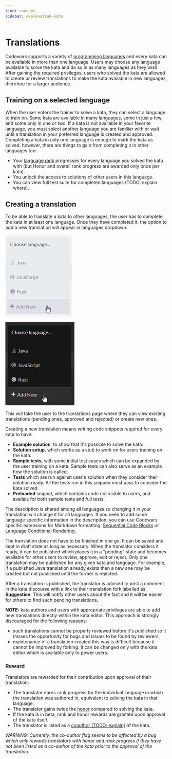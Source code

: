```yaml
---
kind: concept
sidebar: explanation-kata
---
```


# Translations

Codewars supports a variety of [programming languages][languages] and every kata can be available in more than one language. Users may choose any language available to solve the kata and do so in as many languages as they wish. After gaining the required privileges, users who solved the kata are allowed to create or review translations to make the kata available in new languages, therefore for a larger audience.

## Training on a selected language

When the user enters the trainer to solve a kata, they can select a language to train on. Some kata are available in many languages, some in just a few, and some only in one or two. If a kata is not available in your favorite language, you must select another language you are familiar with or wait until a translation in your preferred language is created and approved.
Completing a kata in only one language is enough to mark the kata as solved, however, there are things to gain from completing it in other languages too:

- Your [language rank][ranks-breakdown] progresses for every language you solved the kata with (but Honor and overall rank progress are awarded only once per kata).
- You unlock the access to solutions of other users in this language.
- You can view full test suite for completed languages (TODO: explain where).

## Creating a translation

To be able to translate a kata to other languages, the user has to complete the kata in at least one language. Once they have completed it, the option to add a new translation will appear in languages dropdown:

<div class="block dark:hidden">

![add translation](./img/add-translation_light.png)

</div>
<div class="hidden dark:block">

![add translation](./img/add-translation_dark.png)

</div>

This will take the user to the translations page where they can view existing translations (pending ones, approved and rejected) or create new ones.

Creating a new translation means writing code snippets required for every kata to have:

- **Example solution**, to show that it's possible to solve the kata.
- **Solution setup**, which works as a stub to work on for users training on the kata.
- **Sample tests**, with some initial test cases which can be expanded by the user training on a kata. Sample tests can also serve as an example how the solution is called.
- **Tests** which are run against user's solution when they consider their solution ready. All the tests run in this snipped must pass to consider the kata solved.
- **Preloaded** snippet, which contains code not visible to users, and availale for both sample tests and full tests.

The description is shared among all languages so changing it in your translation will change it for all languages. If you need to add some language specific information in the description, you can use Codewars specific extensions for Markdown formatting: [Sequential Code Blocks][sequential-code-blocks] or [Language Conditional Rendering][conditional-rendering].

The translation does not have to be finished in one go. It can be saved and kept in draft state as long as necessary. When the translator considers it ready, it can be published which places it in a "pending" state and becomes available for other users to review, approve, edit or reject. Only one translation may be published for any given kata and language. For example, if a published Java translation already exists then a new one may be created but not published until the former is rejected.

After a translation is published, the translator is advised to post a comment in the kata discourse with a link to their translation fork labelled as **Suggestion**. This will notify other users about the fact and it will be easier for others to find such pending translations.

**NOTE:** kata authors and users with appropriate privileges are able to add new translations directly within the kata editor. This approach is strongly discouraged for the following reasons:

- such translations cannot be properly reviewed before it's published so it misses the opportunity for bugs and issues to be found by reviewers,
- maintenance of a translation created this way is difficult because it cannot be improved by forking. It can be changed only with the kata editor which is available only to power users.

### Reward

Translators are rewarded for their contribution upon approval of their translation:

- The translator earns rank progress for the individual language in which the translation was authored in, equivalent to solving the kata in that language.
- The translator gains twice the [honor][honor-reference-other] compared to solving the kata.
- If the kata is in beta, rank and honor rewards are granted upon approval of the kata itself.
- The translator is listed as a [coauthor (TODO: explain)]() of the kata.

_WARNING: Currently, the co-author flag seems to be affected by a bug which only rewards translators with honor and rank progress if they have not been listed as a co-author of the kata prior to the approval of the translation._



[languages]: /languages/
[ranks-breakdown]: /concepts/gamification/ranks/#user-rank-breakdown
[sequential-code-blocks]: /references/markdown/extensions/#sequential-code-blocks
[conditional-rendering]: /references/markdown/extensions/#conditional-rendering
[honor-reference-other]: /references/gamification/honor/#other
